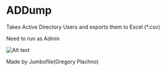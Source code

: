 # ADDump
Takes Active Directory Users and exports them to Excel (*.csv)

Need to run as Admin

![Alt text](http://i.imgur.com/3BIWW5X.png "")

Made by Jumbofile(Gregory Plachno)
